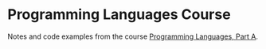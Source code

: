 # Programming Languages Course

Notes and code examples from the course [Programming Languages, Part A](https://www.coursera.org/learn/programming-languages/).
